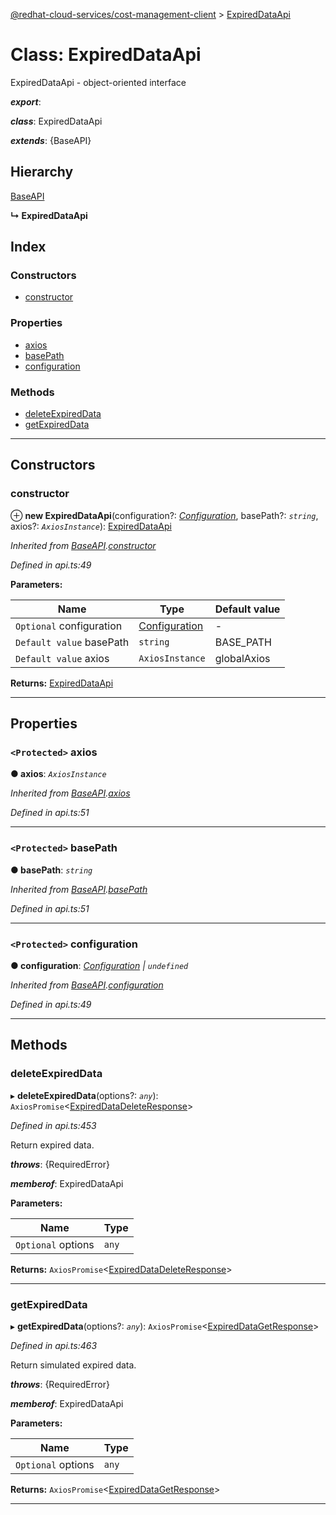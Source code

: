[@redhat-cloud-services/cost-management-client](../README.md) > [ExpiredDataApi](../classes/expireddataapi.md)

# Class: ExpiredDataApi

ExpiredDataApi - object-oriented interface

*__export__*: 

*__class__*: ExpiredDataApi

*__extends__*: {BaseAPI}

## Hierarchy

 [BaseAPI](baseapi.md)

**↳ ExpiredDataApi**

## Index

### Constructors

* [constructor](expireddataapi.md#constructor)

### Properties

* [axios](expireddataapi.md#axios)
* [basePath](expireddataapi.md#basepath)
* [configuration](expireddataapi.md#configuration)

### Methods

* [deleteExpiredData](expireddataapi.md#deleteexpireddata)
* [getExpiredData](expireddataapi.md#getexpireddata)

---

## Constructors

<a id="constructor"></a>

###  constructor

⊕ **new ExpiredDataApi**(configuration?: *[Configuration](configuration.md)*, basePath?: *`string`*, axios?: *`AxiosInstance`*): [ExpiredDataApi](expireddataapi.md)

*Inherited from [BaseAPI](baseapi.md).[constructor](baseapi.md#constructor)*

*Defined in api.ts:49*

**Parameters:**

| Name | Type | Default value |
| ------ | ------ | ------ |
| `Optional` configuration | [Configuration](configuration.md) | - |
| `Default value` basePath | `string` |  BASE_PATH |
| `Default value` axios | `AxiosInstance` |  globalAxios |

**Returns:** [ExpiredDataApi](expireddataapi.md)

___

## Properties

<a id="axios"></a>

### `<Protected>` axios

**● axios**: *`AxiosInstance`*

*Inherited from [BaseAPI](baseapi.md).[axios](baseapi.md#axios)*

*Defined in api.ts:51*

___
<a id="basepath"></a>

### `<Protected>` basePath

**● basePath**: *`string`*

*Inherited from [BaseAPI](baseapi.md).[basePath](baseapi.md#basepath)*

*Defined in api.ts:51*

___
<a id="configuration"></a>

### `<Protected>` configuration

**● configuration**: *[Configuration](configuration.md) \| `undefined`*

*Inherited from [BaseAPI](baseapi.md).[configuration](baseapi.md#configuration)*

*Defined in api.ts:49*

___

## Methods

<a id="deleteexpireddata"></a>

###  deleteExpiredData

▸ **deleteExpiredData**(options?: *`any`*): `AxiosPromise`<[ExpiredDataDeleteResponse](../interfaces/expireddatadeleteresponse.md)>

*Defined in api.ts:453*

Return expired data.

*__throws__*: {RequiredError}

*__memberof__*: ExpiredDataApi

**Parameters:**

| Name | Type |
| ------ | ------ |
| `Optional` options | `any` |

**Returns:** `AxiosPromise`<[ExpiredDataDeleteResponse](../interfaces/expireddatadeleteresponse.md)>

___
<a id="getexpireddata"></a>

###  getExpiredData

▸ **getExpiredData**(options?: *`any`*): `AxiosPromise`<[ExpiredDataGetResponse](../interfaces/expireddatagetresponse.md)>

*Defined in api.ts:463*

Return simulated expired data.

*__throws__*: {RequiredError}

*__memberof__*: ExpiredDataApi

**Parameters:**

| Name | Type |
| ------ | ------ |
| `Optional` options | `any` |

**Returns:** `AxiosPromise`<[ExpiredDataGetResponse](../interfaces/expireddatagetresponse.md)>

___

